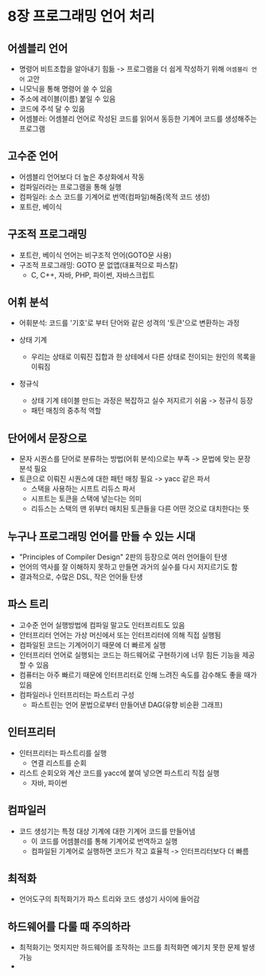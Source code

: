 # 8장 프로그래밍 언어 처리

## 어셈블리 언어

- 명령어 비트조합을 알아내기 힘듦 -> 프로그램을 더 쉽게 작성하기 위해 `어셈블리 언어` 고안
- 니모닉을 통해 명령어 쓸 수 있음
- 주소에 레이블(이름) 붙일 수 있음
- 코드에 주석 달 수 있음
- 어셈블러: 어셈블리 언어로 작성된 코드를 읽어서 동등한 기계어 코드를 생성해주는 프로그램

## 고수준 언어

- 어셈블리 언어보다 더 높은 추상화에서 작동
- 컴파일러라는 프로그램을 통해 실행
- 컴파일러: 소스 코드를 기계어로 번역(컴파일)해줌(목적 코드 생성)
- 포트란, 베이식

## 구조적 프로그래밍

- 포트란, 베이식 언어는 비구조적 언어(GOTO문 사용)
- 구조적 프로그래밍: GOTO 문 없앱(대표적으로 파스칼)
    - C, C++, 자바, PHP, 파이썬, 자바스크립트

## 어휘 분석

- 어휘분석: 코드를 '기호'로 부터 단어와 같은 성격의 '토큰'으로 변환하는 과정

- 상태 기계
    - 우리는 상태로 이뤄진 집합과 한 상테에서 다른 상태로 전이되는 원인의 목록을 이뤄짐
- 정규식
    - 상태 기계 테이블 만드는 과정은 복잡하고 실수 저지르기 쉬움 -> 정규식 등장
    - 패턴 매칭의 중추적 역할

## 단어에서 문장으로

- 문자 시퀀스를 단어로 분류하는 방법(어휘 분석)으로는 부족 -> 문법에 맞는 문장 분석 필요
- 토큰으로 이뤄진 시퀀스에 대한 패턴 매칭 필요 -> yacc 같은 파서
    - 스택을 사용하는 시프트 리듀스 파서
    - 시프트는 토큰을 스택에 넣는다는 의미
    - 리듀스는 스택의 맨 위부터 매치된 토큰들을 다른 어떤 것으로 대치한다는 뜻

## 누구나 프로그래밍 언어를 만들 수 있는 시대

- "Principles of Compiler Design" 2판의 등장으로 여러 언어들이 탄생
- 언어의 역사를 잘 이해하지 못하고 만들면 과거의 실수를 다시 저지르기도 함
- 결과적으로, 수많은 DSL, 작은 언어들 탄생

## 파스 트리

- 고수준 언어 실행방법에 컴파일 말고도 인터프리트도 있음
- 안터프리터 언어는 가상 머신에서 또는 인터프리터에 의해 직접 실행됨
- 컴파일된 코드는 기계어이기 때문에 더 빠르게 실행
- 인터프리터 언어로 실행되는 코드는 하드웨어로 구현하기에 너무 힘든 기능을 제공할 수 있음
- 컴퓨터는 아주 빠르기 때문에 인터프리터로 인해 느려진 속도를 감수해도 좋을 때가 있음
- 컴파일러나 인터프리터는 파스트리 구성
    - 파스트린는 언어 문법으로부터 만들어낸 DAG(유향 비순환 그래프)

## 인터프리터

- 인터프리터는 파스트리를 실행
    - 연결 리스트를 순회
- 리스트 순회오와 계산 코드를 yacc에 붙여 넣으면 파스트리 직접 실행
    - 자바, 파이썬

## 컴파일러

- 코드 생성기는 특정 대상 기계에 대한 기계어 코드를 만들어냄
    - 이 코드를 어셈블러를 통해 기계어로 번역하고 실행
    - 컴파일된 기계어로 실행하면 코드가 작고 효율적 -> 인터프리터보다 더 빠름

## 최적화

- 언어도구의 최적화기가 파스 트리와 코드 생성기 사이에 들어감

## 하드웨어를 다룰 때 주의하라

- 최적화기는 멋지지만 하드웨어를 조작하는 코드를 최적화면 예기치 못한 문제 발생 가능
- 





